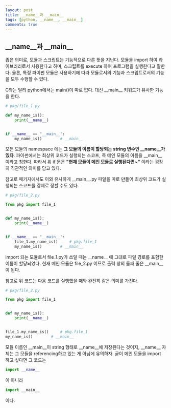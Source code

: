 ```yaml
---
layout: post
title: __name__과 __main__
tags: [python, __name__, __main__]
comments: true
---
```


## \_\_name__과 \_\_main__

좁은 의미로, 모듈과 스크립트는 기능적으로 다른 뜻을 지닌다.
모듈을 import 하여 라이브러리로서 사용한다고 하며, 스크립트를 execute 하여 프로그램을 실행한다고 말한다.
물론, 특정 파이썬 모듈은 사용하기에 따라 모듈로서의 기능과 스크립트로서의 기능을 모두 수행할 수 있다.

C와는 달리 python에서는 main()이 따로 없다. 대신 \_\_main__ 키워드가 유사한 기능을 한다.

```python
# pkg/file_1.py

def my_name_is():
    print(__name__)


if __name__ == "__main__":
    my_name_is()        # __main__
```

모든 모듈의 namespace 에는 **그 모듈의 이름이 할당되는 string 변수인 \_\_name__가 있다**.
파이썬에서는 최상위 코드가 실행되는 스코프, 즉 메인 모듈의 이름을 \_\_main__ 이라고 칭한다.
따라서 위 if 문은 **"현재 모듈이 메인 모듈로 실행된다면~"** 이라는 굉장히 직관적인 의미를 담고 있다.

참고로 패키지에서도 이와 유사하게 \_\_main__.py 파일을 따로 만들어 최상위 코드가 실행되는 스코프를 강제로 정할 수도 있다.

```python
# pkg/file_2.py

from pkg import file_1


def my_name_is():
    print(__name__)


if __name__ == "__main__":
    file_1.my_name_is()     # pkg.file_1  
    my_name_is()        # __main__

```

import 되는 모듈로서 file_1.py가 쓰일 때는 \_\_name__ 에 그대로 파일 경로를 포함한 이름이 할당되었다.
현재 메인 모듈은 file_2.py 이므로 출력 창의 둘째 줄은 \_\_main__이 된다.

참고로 위 코드는 다음 코드를 실행했을 때와 완전히 같은 의미를 가진다.

```python
# pkg/file_2.py

from pkg import file_1


def my_name_is():
    print(__name__)


file_1.my_name_is()     # pkg.file_1  
my_name_is()        # __main__
```

모듈 이름인 \_\_main__이 string 형태로 \_\_name__에 저장된다는 것이지, \_\_name__ 자체는 그 모듈을 referencing하고 있는 게 아님에 유의하자.
굳이 메인 모듈을 import 하고 싶다면 그 코드는 

```python
import __name__
```

이 아니라

```python
import __main__
```

이다.
